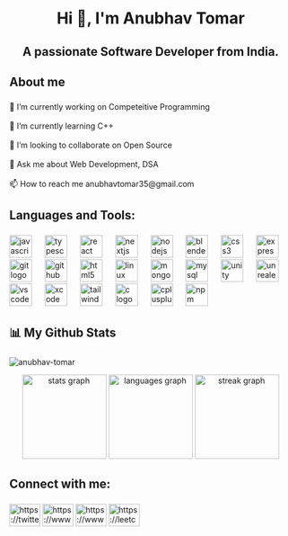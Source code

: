 <h1 align="center">Hi 👋, I'm Anubhav Tomar</h1>

###

<h2 align="center">A passionate Software Developer from India.</h2>

###

<h2 align="left">About me</h2>

###

<p align="left">🔭 I’m currently working on Competeitive Programming<br><br>🌱 I’m currently learning C++<br><br>👯 I’m looking to collaborate on Open Source<br><br>💬 Ask me about Web Development, DSA<br><br>📫 How to reach me anubhavtomar35@gmail.com</p>

###

<h2 align="left">Languages and Tools:</h2>

###

<div align="left">
  <img src="https://cdn.jsdelivr.net/gh/devicons/devicon/icons/javascript/javascript-original.svg" height="40" alt="javascript logo"  />
  <img width="15" />
  <img src="https://cdn.jsdelivr.net/gh/devicons/devicon/icons/typescript/typescript-original.svg" height="40" alt="typescript logo"  />
  <img width="15" />
  <img src="https://cdn.simpleicons.org/react/61DAFB" height="40" alt="react logo"  />
  <img width="15" />
  <img src="https://cdn.jsdelivr.net/gh/devicons/devicon/icons/nextjs/nextjs-original.svg" height="40" alt="nextjs logo"  />
  <img width="15" />
  <img src="https://cdn.jsdelivr.net/gh/devicons/devicon/icons/nodejs/nodejs-original.svg" height="40" alt="nodejs logo"  />
  <img width="15" />
  <img src="https://cdn.jsdelivr.net/gh/devicons/devicon/icons/blender/blender-original.svg" height="40" alt="blender logo"  />
  <img width="15" />
  <img src="https://cdn.jsdelivr.net/gh/devicons/devicon/icons/css3/css3-original.svg" height="40" alt="css3 logo"  />
  <img width="15" />
  <img src="https://skillicons.dev/icons?i=express" height="40" alt="express logo"  />
  <img width="15" />
  <img src="https://cdn.jsdelivr.net/gh/devicons/devicon/icons/git/git-original.svg" height="40" alt="git logo"  />
  <img width="15" />
  <img src="https://skillicons.dev/icons?i=github" height="40" alt="github logo"  />
  <img width="15" />
  <img src="https://cdn.jsdelivr.net/gh/devicons/devicon/icons/html5/html5-original.svg" height="40" alt="html5 logo"  />
  <img width="15" />
  <img src="https://cdn.jsdelivr.net/gh/devicons/devicon/icons/linux/linux-original.svg" height="40" alt="linux logo"  />
  <img width="15" />
  <img src="https://cdn.jsdelivr.net/gh/devicons/devicon/icons/mongodb/mongodb-original.svg" height="40" alt="mongodb logo"  />
  <img width="15" />
  <img src="https://cdn.jsdelivr.net/gh/devicons/devicon/icons/mysql/mysql-original.svg" height="40" alt="mysql logo"  />
  <img width="15" />
  <img src="https://cdn.simpleicons.org/unity/FFFFFF" height="40" alt="unity logo"  />
  <img width="15" />
  <img src="https://skillicons.dev/icons?i=unreal" height="40" alt="unrealengine logo"  />
  <img width="15" />
  <img src="https://cdn.jsdelivr.net/gh/devicons/devicon/icons/vscode/vscode-original.svg" height="40" alt="vscode logo"  />
  <img width="15" />
  <img src="https://cdn.jsdelivr.net/gh/devicons/devicon/icons/xcode/xcode-original.svg" height="40" alt="xcode logo"  />
  <img width="15" />
  <img src="https://cdn.simpleicons.org/tailwindcss/06B6D4" height="40" alt="tailwindcss logo"  />
  <img width="15" />
  <img src="https://skillicons.dev/icons?i=c" height="40" alt="c logo"  />
  <img width="15" />
  <img src="https://skillicons.dev/icons?i=cpp" height="40" alt="cplusplus logo"  />
  <img width="15" />
  <img src="https://cdn.simpleicons.org/npm/CB3837" height="40" alt="npm logo"  />
</div>

###

<h2 align="left">📊 My Github Stats</h2>

###
<p align="left"> <img src="https://komarev.com/ghpvc/?username=anubhav-tomar&label=Profile%20views&color=0e75b6&style=flat" alt="anubhav-tomar" /> </p>

<div align="center">
  <img src="https://github-readme-stats.vercel.app/api?username=Anubhav-Tomar&hide_title=false&hide_rank=false&show_icons=true&include_all_commits=true&count_private=true&disable_animations=false&theme=dracula&locale=en&hide_border=false&order=1" height="150" alt="stats graph"  />
  <img src="https://github-readme-stats.vercel.app/api/top-langs?username=Anubhav-Tomar&locale=en&hide_title=false&layout=compact&card_width=320&langs_count=10&theme=dracula&hide_border=false&order=2" height="150" alt="languages graph"  />
  <img src="https://streak-stats.demolab.com?user=Anubhav-Tomar&locale=en&mode=daily&theme=dracula&hide_border=false&border_radius=5&order=3" height="150" alt="streak graph"  />
</div>

###

<h2 align="left">Connect with me:</h2>

###

<div align="left">
 <a href="https://twitter.com/anubhav__tomar" target="blank"><img align="center" src="https://raw.githubusercontent.com/rahuldkjain/github-profile-readme-generator/master/src/images/icons/Social/twitter.svg" alt="https://twitter.com/anubhav__tomar" width="55" height="40" /></a>
<a href="https://www.linkedin.com/in/anubhav-tomar-b73b3825b/" target="blank"><img align="center" src="https://raw.githubusercontent.com/rahuldkjain/github-profile-readme-generator/master/src/images/icons/Social/linked-in-alt.svg" alt="https://www.linkedin.com/in/anubhav-tomar-b73b3825b/" width="55" height="40" /></a>
<a href="https://www.instagram.com/__anubhav_tomar?igsh=dtm1mzr5ywjhbwlj&utm_source=qr" target="blank"><img align="center" src="https://raw.githubusercontent.com/rahuldkjain/github-profile-readme-generator/master/src/images/icons/Social/instagram.svg" alt="https://www.instagram.com/__anubhav_tomar?igsh=dtm1mzr5ywjhbwlj&utm_source=qr" width="55" height="40" /></a>
<a href="https://leetcode.com/u/anubhav_tomar/" target="blank"><img align="center" src="https://raw.githubusercontent.com/rahuldkjain/github-profile-readme-generator/master/src/images/icons/Social/leet-code.svg" alt="https://leetcode.com/u/anubhav_tomar/" width="55" height="40" /></a>
</div>

###
